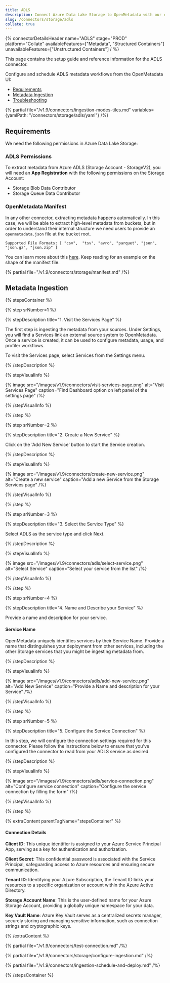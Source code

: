 ```yaml
---
title: ADLS
description: Connect Azure Data Lake Storage to OpenMetadata with our comprehensive ADLS connector guide. Setup instructions, configuration, and metadata extraction.
slug: /connectors/storage/adls
collate: true
---
```


{% connectorDetailsHeader
name="ADLS"
stage="PROD"
platform="Collate"
availableFeatures=["Metadata", "Structured Containers"]
unavailableFeatures=["Unstructured Containers"]
/ %}

This page contains the setup guide and reference information for the ADLS connector.

Configure and schedule ADLS metadata workflows from the OpenMetadata UI:

- [Requirements](#requirements)
- [Metadata Ingestion](#metadata-ingestion)
- [Troubleshooting](/connectors/storage/adls/troubleshooting)

{% partial file="/v1.9/connectors/ingestion-modes-tiles.md" variables={yamlPath: "/connectors/storage/adls/yaml"} /%}

## Requirements

We need the following permissions in Azure Data Lake Storage:

### ADLS Permissions

To extract metadata from Azure ADLS (Storage Account - StorageV2), you will need an **App Registration** with the following permissions on the Storage Account:
- Storage Blob Data Contributor
- Storage Queue Data Contributor


### OpenMetadata Manifest

In any other connector, extracting metadata happens automatically. In this case, we will be able to extract high-level
metadata from buckets, but in order to understand their internal structure we need users to provide an `openmetadata.json`
file at the bucket root.

`Supported File Formats: [ "csv",  "tsv", "avro", "parquet", "json", "json.gz", "json.zip" ]`

You can learn more about this [here](/connectors/storage). Keep reading for an example on the shape of the manifest file.

{% partial file="/v1.9/connectors/storage/manifest.md" /%}

## Metadata Ingestion

{% stepsContainer %}

{% step srNumber=1 %}

{% stepDescription title="1. Visit the Services Page" %}

The first step is ingesting the metadata from your sources. Under
Settings, you will find a Services link an external source system to
OpenMetadata. Once a service is created, it can be used to configure
metadata, usage, and profiler workflows.

To visit the Services page, select Services from the Settings menu.

{% /stepDescription %}

{% stepVisualInfo %}

{% image
src="/images/v1.9/connectors/visit-services-page.png"
alt="Visit Services Page"
caption="Find Dashboard option on left panel of the settings page" /%}

{% /stepVisualInfo %}

{% /step %}

{% step srNumber=2 %}

{% stepDescription title="2. Create a New Service" %}

Click on the 'Add New Service' button to start the Service creation.

{% /stepDescription %}

{% stepVisualInfo %}

{% image
src="/images/v1.9/connectors/create-new-service.png"
alt="Create a new service"
caption="Add a new Service from the Storage Services page" /%}

{% /stepVisualInfo %}

{% /step %}

{% step srNumber=3 %}

{% stepDescription title="3. Select the Service Type" %}

Select ADLS as the service type and click Next.

{% /stepDescription %}

{% stepVisualInfo %}

{% image
  src="/images/v1.9/connectors/adls/select-service.png"
  alt="Select Service"
  caption="Select your service from the list" /%}

{% /stepVisualInfo %}

{% /step %}

{% step srNumber=4 %}

{% stepDescription title="4. Name and Describe your Service" %}

Provide a name and description for your service.

#### Service Name

OpenMetadata uniquely identifies services by their Service Name. Provide
a name that distinguishes your deployment from other services, including
the other Storage services that you might be ingesting metadata
from.

{% /stepDescription %}

{% stepVisualInfo %}

{% image
  src="/images/v1.9/connectors/adls/add-new-service.png"
  alt="Add New Service"
  caption="Provide a Name and description for your Service" /%}

{% /stepVisualInfo %}

{% /step %}

{% step srNumber=5 %}

{% stepDescription title="5. Configure the Service Connection" %}

In this step, we will configure the connection settings required for
this connector. Please follow the instructions below to ensure that
you've configured the connector to read from your ADLS service as
desired.

{% /stepDescription %}

{% stepVisualInfo %}

{% image
  src="/images/v1.9/connectors/adls/service-connection.png"
  alt="Configure service connection"
  caption="Configure the service connection by filling the form" /%}

{% /stepVisualInfo %}

{% /step %}

{% extraContent parentTagName="stepsContainer" %}

#### Connection Details

**Client ID**: This unique identifier is assigned to your Azure Service Principal App, serving as a key for authentication and authorization.

**Client Secret**: This confidential password is associated with the Service Principal, safeguarding access to Azure resources and ensuring secure communication.

**Tenant ID**: Identifying your Azure Subscription, the Tenant ID links your resources to a specific organization or account within the Azure Active Directory.

**Storage Account Name**: This is the user-defined name for your Azure Storage Account, providing a globally unique namespace for your data.

**Key Vault Name**: Azure Key Vault serves as a centralized secrets manager, securely storing and managing sensitive information, such as connection strings and cryptographic keys.

{% /extraContent %}

{% partial file="/v1.9/connectors/test-connection.md" /%}

{% partial file="/v1.9/connectors/storage/configure-ingestion.md" /%}

{% partial file="/v1.9/connectors/ingestion-schedule-and-deploy.md" /%}

{% /stepsContainer %}
